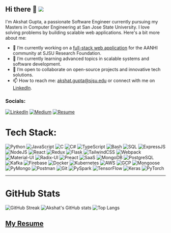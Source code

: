 ## Hi there 👋 [![](https://visitcount.itsvg.in/api?id=akshat235&label=Profile%20Views&icon=0&pretty=true)](https://visitcount.itsvg.in)


I'm Akshat Gupta, a passionate Software Engineer currently pursuing my Masters in Computer Engineering at San Jose State University. 
I love solving problems by building scalable web applications. Here's a bit more about me:

- 🔭 I’m currently working on a [full-stack web application](https://ohana-filter-updates-2kgeqlwehq-uw.a.run.app/) for the AANHI community at SJSU Research Foundation.
- 🌱 I’m currently learning advanced topics in scalable systems and software development.
- 👯 I’m open to collaborate on open-source projects and innovative tech solutions.
- 📫 How to reach me: akshat.gupta@sjsu.edu or connect with me on [LinkedIn](https://www.linkedin.com/in/akshatgupta0302/).

### Socials:
[![LinkedIn](https://img.shields.io/badge/LinkedIn-%230077B5.svg?logo=linkedin&logoColor=white)](https://www.linkedin.com/in/akshatgupta0302/) 
[![Medium](https://img.shields.io/badge/Medium-12100E?style=for-the-badge&logo=medium&logoColor=white)](https://medium.com/@writetoxyte) 
[![Resume](https://img.shields.io/badge/Resume-8CA1AF?style=for-the-badge&logo=read-the-docs&logoColor=white)](https://github.com/akshat235/akshat235/blob/main/Akshat_Gupta_SDE.pdf)


# Tech Stack:
![Python](https://img.shields.io/badge/Python-3776AB?style=for-the-badge&logo=python&logoColor=white)
![JavaScript](https://img.shields.io/badge/JavaScript-F7DF1E?style=for-the-badge&logo=javascript&logoColor=black)
![C](https://img.shields.io/badge/C-A8B9CC?style=for-the-badge&logo=c&logoColor=black)
![C#](https://img.shields.io/badge/C%23-239120?style=for-the-badge&logo=c-sharp&logoColor=white)
![TypeScript](https://img.shields.io/badge/TypeScript-3178C6?style=for-the-badge&logo=typescript&logoColor=white)
![Bash](https://img.shields.io/badge/Bash-4EAA25?style=for-the-badge&logo=gnu-bash&logoColor=white)
![SQL](https://img.shields.io/badge/SQL-4479A1?style=for-the-badge&logo=postgresql&logoColor=white)
![ExpressJS](https://img.shields.io/badge/Express.js-000000?style=for-the-badge&logo=express&logoColor=white)
![NodeJS](https://img.shields.io/badge/Node.js-339933?style=for-the-badge&logo=node-dot-js&logoColor=white)
![React](https://img.shields.io/badge/React-61DAFB?style=for-the-badge&logo=react&logoColor=black)
![Redux](https://img.shields.io/badge/Redux-764ABC?style=for-the-badge&logo=redux&logoColor=white)
![Flask](https://img.shields.io/badge/Flask-000000?style=for-the-badge&logo=flask&logoColor=white)
![TailwindCSS](https://img.shields.io/badge/TailwindCSS-38B2AC?style=for-the-badge&logo=tailwind-css&logoColor=white)
![Webpack](https://img.shields.io/badge/Webpack-8DD6F9?style=for-the-badge&logo=webpack&logoColor=black)
![Material-UI](https://img.shields.io/badge/Material--UI-0081CB?style=for-the-badge&logo=material-ui&logoColor=white)
![Radix-UI](https://img.shields.io/badge/Radix--UI-111111?style=for-the-badge&logo=radix&logoColor=white)
![Preact](https://img.shields.io/badge/Preact-673AB8?style=for-the-badge&logo=preact&logoColor=white)
![SaaS](https://img.shields.io/badge/SaaS-EE4C2C?style=for-the-badge&logo=saas&logoColor=white)
![MongoDB](https://img.shields.io/badge/MongoDB-47A248?style=for-the-badge&logo=mongodb&logoColor=white)
![PostgreSQL](https://img.shields.io/badge/PostgreSQL-4169E1?style=for-the-badge&logo=postgresql&logoColor=white)
![Kafka](https://img.shields.io/badge/Kafka-231F20?style=for-the-badge&logo=apache-kafka&logoColor=white)
![Firebase](https://img.shields.io/badge/Firebase-FFCA28?style=for-the-badge&logo=firebase&logoColor=black)
![Docker](https://img.shields.io/badge/Docker-2496ED?style=for-the-badge&logo=docker&logoColor=white)
![Kubernetes](https://img.shields.io/badge/Kubernetes-326CE5?style=for-the-badge&logo=kubernetes&logoColor=white)
![AWS](https://img.shields.io/badge/AWS-232F3E?style=for-the-badge&logo=amazon-aws&logoColor=white)
![GCP](https://img.shields.io/badge/GCP-4285F4?style=for-the-badge&logo=google-cloud&logoColor=white)
![Mongoose](https://img.shields.io/badge/Mongoose-880000?style=for-the-badge&logo=mongoose&logoColor=white)
![PyMongo](https://img.shields.io/badge/PyMongo-47A248?style=for-the-badge&logo=mongodb&logoColor=white)
![Postman](https://img.shields.io/badge/Postman-FF6C37?style=for-the-badge&logo=postman&logoColor=white)
![Git](https://img.shields.io/badge/Git-F05032?style=for-the-badge&logo=git&logoColor=white)
![PySpark](https://img.shields.io/badge/PySpark-E25A1C?style=for-the-badge&logo=apache-spark&logoColor=white)
![TensorFlow](https://img.shields.io/badge/TensorFlow-FF6F00?style=for-the-badge&logo=tensorflow&logoColor=white)
![Keras](https://img.shields.io/badge/Keras-D00000?style=for-the-badge&logo=keras&logoColor=white)
![PyTorch](https://img.shields.io/badge/PyTorch-EE4C2C?style=for-the-badge&logo=pytorch&logoColor=white)

---

# GitHub Stats

![GitHub Streak](https://github-readme-streak-stats.herokuapp.com/?user=akshat235&theme=dark&hide_border=false)
![Akshat's GitHub stats](https://github-readme-stats.vercel.app/api?username=akshat235&show_icons=true&theme=dark)
![Top Langs](https://github-readme-stats.vercel.app/api/top-langs/?username=akshat235&layout=compact&theme=radical)
<!--
![GitHub Trophies](https://github-profile-trophy.vercel.app/?username=akshat235&theme=darkhub&no-frame=true&row=1&column=7&margin-w=10&margin-h=10)
-->
## [My Resume](https://github.com/akshat235/akshat235/blob/main/Akshat_Gupta_SDE.pdf)

